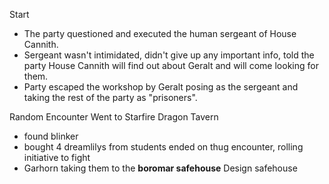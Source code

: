 Start
 - The party questioned and executed the human sergeant of House Cannith.
 - Sergeant wasn't intimidated, didn't give up any important info, told the party House Cannith will find out about Geralt and will come looking for them.
- Party escaped the workshop by Geralt posing as the sergeant and taking the rest of the party as "prisoners".

Random Encounter
Went to Starfire Dragon Tavern
- found blinker
- bought 4 dreamlilys from students
ended on thug encounter, rolling initiative to fight
- Garhorn taking them to the **boromar safehouse**
Design safehouse